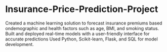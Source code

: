 # Insurance-Price-Prediction-Project
Created a machine learning solution to forecast insurance premiums based ondemographic and health factors such as age, BMI, and smoking status.
Built and deployed real-time models with a user-friendly interface for accurate predictions
Used Python, Scikit-learn, Flask, and SQL for model development.
